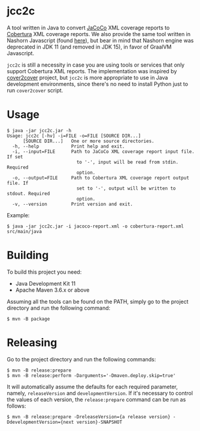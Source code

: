# jcc2c

A tool written in Java to convert [JaCoCo](https://github.com/jacoco/jacoco) XML 
coverage reports to [Cobertura](https://github.com/cobertura/cobertura) XML 
coverage reports. We also provide the same tool written in Nashorn Javascript 
(found [here](https://github.com/cjmach/jcc2c/tree/main/src/main/javascript/)), 
but bear in mind that Nashorn engine was deprecated in JDK 11 (and removed in 
JDK 15), in favor of GraalVM Javascript.

`jcc2c` is still a necessity in case you are using tools or services that only 
support Cobertura XML reports. The implementation was inspired by 
[cover2cover](https://github.com/rix0rrr/cover2cover) project, but `jcc2c` is more 
appropriate to use in Java development environments, since there's no need to 
install Python just to run `cover2cover` script.

# Usage

```console
$ java -jar jcc2c.jar -h
Usage: jcc2c [-hv] -i=FILE -o=FILE [SOURCE DIR...]
      [SOURCE DIR...]   One or more source directories.
  -h, --help            Print help and exit.
  -i, --input=FILE      Path to JaCoCo XML coverage report input file. If set
                          to '-', input will be read from stdin. Required 
                          option.
  -o, --output=FILE     Path to Cobertura XML coverage report output file. If
                          set to '-', output will be written to stdout. Required 
                          option.
  -v, --version         Print version and exit.

```

Example:

```console
$ java -jar jcc2c.jar -i jacoco-report.xml -o cobertura-report.xml src/main/java
```

# Building

To build this project you need:

- Java Development Kit 11
- Apache Maven 3.6.x or above

Assuming all the tools can be found on the PATH, simply go to the project 
directory and run the following command:

```console
$ mvn -B package
```

# Releasing

Go to the project directory and run the following commands:

```console
$ mvn -B release:prepare
$ mvn -B release:perform -Darguments='-Dmaven.deploy.skip=true' 
```

It will automatically assume the defaults for each required parameter, namely,
`releaseVersion` and `developmentVersion`. If it's necessary to control the values 
of each version, the `release:prepare` command can be run as follows:

```console
$ mvn -B release:prepare -DreleaseVersion={a release version} -DdevelopmentVersion={next version}-SNAPSHOT
```